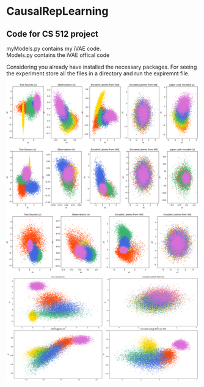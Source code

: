 # CausalRepLearning
Code for CS 512 project
-----------------------
myModels.py contains my iVAE code.<br/>
Models.py contains the iVAE offical code


Considering you already have installed the necessary packages.
For seeing the experiment store all the files in a directory and run the expiremnt file.

![alt_text](pics/Figure_1111.png)
![](pics/Figure_2.png)
![](pics/1.png)
![](pics/3.png)
